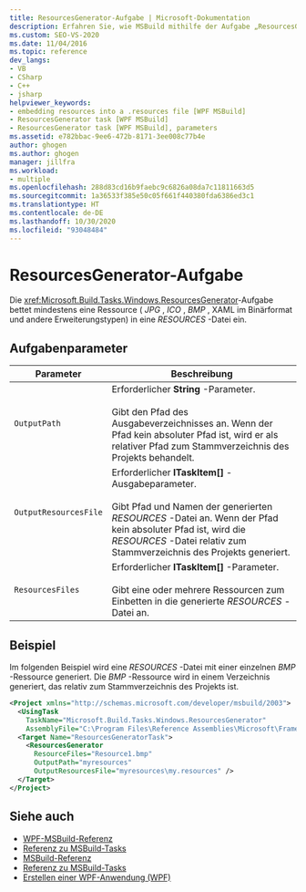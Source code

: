 ```yaml
---
title: ResourcesGenerator-Aufgabe | Microsoft-Dokumentation
description: Erfahren Sie, wie MSBuild mithilfe der Aufgabe „ResourcesGenerator“ mindestens eine Ressource in eine RESOURCES-Datei einbettet.
ms.custom: SEO-VS-2020
ms.date: 11/04/2016
ms.topic: reference
dev_langs:
- VB
- CSharp
- C++
- jsharp
helpviewer_keywords:
- embedding resources into a .resources file [WPF MSBuild]
- ResourcesGenerator task [WPF MSBuild]
- ResourcesGenerator task [WPF MSBuild], parameters
ms.assetid: e782bbac-9ee6-472b-8171-3ee008c77b4e
author: ghogen
ms.author: ghogen
manager: jillfra
ms.workload:
- multiple
ms.openlocfilehash: 288d83cd16b9faebc9c6826a08da7c11811663d5
ms.sourcegitcommit: 1a36533f385e50c05f661f440380fda6386ed3c1
ms.translationtype: HT
ms.contentlocale: de-DE
ms.lasthandoff: 10/30/2020
ms.locfileid: "93048484"
---
```

# <a name="resourcesgenerator-task"></a>ResourcesGenerator-Aufgabe

Die <xref:Microsoft.Build.Tasks.Windows.ResourcesGenerator>-Aufgabe bettet mindestens eine Ressource ( *JPG* , *ICO* , *BMP* , XAML im Binärformat und andere Erweiterungstypen) in eine *RESOURCES* -Datei ein.

## <a name="task-parameters"></a>Aufgabenparameter

|Parameter|Beschreibung|
|---------------|-----------------|
|`OutputPath`|Erforderlicher **String** -Parameter.<br /><br /> Gibt den Pfad des Ausgabeverzeichnisses an. Wenn der Pfad kein absoluter Pfad ist, wird er als relativer Pfad zum Stammverzeichnis des Projekts behandelt.|
|`OutputResourcesFile`|Erforderlicher **ITaskItem[]** -Ausgabeparameter.<br /><br /> Gibt Pfad und Namen der generierten *RESOURCES* -Datei an. Wenn der Pfad kein absoluter Pfad ist, wird die *RESOURCES* -Datei relativ zum Stammverzeichnis des Projekts generiert.|
|`ResourcesFiles`|Erforderlicher **ITaskItem[]** -Parameter.<br /><br /> Gibt eine oder mehrere Ressourcen zum Einbetten in die generierte *RESOURCES* -Datei an.|

## <a name="example"></a>Beispiel

 Im folgenden Beispiel wird eine *RESOURCES* -Datei mit einer einzelnen *BMP* -Ressource generiert. Die *BMP* -Ressource wird in einem Verzeichnis generiert, das relativ zum Stammverzeichnis des Projekts ist.

```xml
<Project xmlns="http://schemas.microsoft.com/developer/msbuild/2003">
  <UsingTask
    TaskName="Microsoft.Build.Tasks.Windows.ResourcesGenerator"
    AssemblyFile="C:\Program Files\Reference Assemblies\Microsoft\Framework\v3.0\PresentationBuildTasks.dll" />
  <Target Name="ResourcesGeneratorTask">
    <ResourcesGenerator
      ResourceFiles="Resource1.bmp"
      OutputPath="myresources"
      OutputResourcesFile="myresources\my.resources" />
  </Target>
</Project>
```

## <a name="see-also"></a>Siehe auch

- [WPF-MSBuild-Referenz](../msbuild/wpf-msbuild-reference.md)
- [Referenz zu MSBuild-Tasks](../msbuild/wpf-msbuild-task-reference.md)
- [MSBuild-Referenz](../msbuild/msbuild-reference.md)
- [Referenz zu MSBuild-Tasks](../msbuild/msbuild-task-reference.md)
- [Erstellen einer WPF-Anwendung (WPF)](/dotnet/framework/wpf/app-development/building-a-wpf-application-wpf)